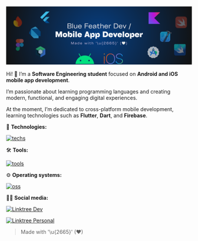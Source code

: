 ![](bluefeatherdev_header.png)

Hi! 👋 I’m a **Software Engineering student** focused on **Android and iOS mobile app development**.  

I’m passionate about learning programming languages and creating modern, functional, and engaging digital experiences.  

At the moment, I’m dedicated to cross-platform mobile development, learning technologies such as **Flutter**, **Dart**, and **Firebase**.

🎯 **Technologies:**

[![techs](https://skills.syvixor.com/api/icons?i=flutter,dart,firebase,amazonwebservices,python,fastapi,numpy,pandas,matplotlib,mongodb,postgresql,json,jsonschema,jwt,openapi,oauth,websocket,rest,graphql,docker,kubernetes,bash&perline=8&radius=40)](https://github.com/syvixor/skills-icons)

🛠️ **Tools:**

[![tools](https://skills.syvixor.com/api/icons?i=vscode,googlecolaboratory,figma,adobeexpress,canva,markdown,mermaid,obsidian,notion,github,gitlab,githubactions,git,uvicorn,swagger,redoc,thunderclient,vercel&perline=8&radius=40)](https://github.com/syvixor/skills-icons)

⚙️ **Operating systems:**

[![oss](https://skills.syvixor.com/api/icons?i=android,ios,macos,windows,ubuntu&perline=8&radius=40)](https://github.com/syvixor/skills-icons)

<!-- 🔭 **Coming Soon**:
[![techs](https://skills.syvixor.com/api/icons?i=bloc,riverpod,getx&radius=40)](https://github.com/syvixor/skills-icons)

[![techs](https://skills.syvixor.com/api/icons?i=kotlin,jetpackcompose,androidstudio&radius=40)](https://github.com/syvixor/skills-icons)

[![techs](https://skills.syvixor.com/api/icons?i=swift,swiftui,xcode&radius=40)](https://github.com/syvixor/skills-icons) -->

🧑‍💻 **Social media:**

[![Linktree Dev](https://img.shields.io/badge/linktr.ee_(dev)_-bluefeather.dev-0F4C75?style=for-the-badge&logo=linktree&labelColor=101010)](https://www.linktr.ee/bluefeather.dev)

[![Linktree Personal](https://img.shields.io/badge/linktr.ee_(personal)_-jesusdominguez2004-006A71?style=for-the-badge&logo=linktree&labelColor=101010)](https://www.linktr.ee/jesusdominguez2004)

<!-- [![Instagram](https://img.shields.io/badge/instagram-bluefeather.dev-FF0069?style=for-the-badge&logo=instagram&labelColor=101010)](https://www.instagram.com/bluefeather.dev)
[![Threads](https://img.shields.io/badge/threads-bluefeather.dev-000000?style=for-the-badge&logo=threads&labelColor=101010)](https://www.threads.com/@bluefeather.dev)
[![Bluesky](https://img.shields.io/badge/bluesky-bluefeatherdev-0285FF?style=for-the-badge&logo=bluesky&labelColor=101010)](https://bsky.app/profile/bluefeatherdev.bsky.social)
[![X](https://img.shields.io/badge/x_(twitter)-bluefeatherdev-000000?style=for-the-badge&logo=x&labelColor=101010)](https://x.com/bluefeatherdev)
[![YouTube](https://img.shields.io/badge/youtube-bluefeatherdev-FF0000?style=for-the-badge&logo=youtube&labelColor=101010)](https://www.youtube.com/@bluefeatherdev)
[![Twitch](https://img.shields.io/badge/twitch-bluefeatherdev-9146FF?style=for-the-badge&logo=twitch&labelColor=101010)](https://www.twitch.tv/bluefeatherdev) -->

> Made with '\u{2665}' (♥)

